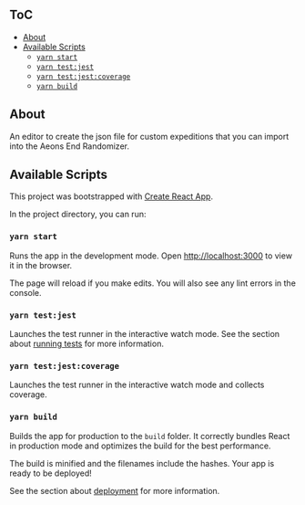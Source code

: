 ## ToC

- [About](#about)
- [Available Scripts](#available-scripts)
  - [`yarn start`](#yarn-start)
  - [`yarn test:jest`](#yarn-testjest)
  - [`yarn test:jest:coverage`](#yarn-testjestcoverage)
  - [`yarn build`](#yarn-build)

## About
An editor to create the json file for custom expeditions that you can import into the Aeons End Randomizer.

## Available Scripts

This project was bootstrapped with [Create React App](https://github.com/facebook/create-react-app).

In the project directory, you can run:

### `yarn start`

Runs the app in the development mode.
Open [http://localhost:3000](http://localhost:3000) to view it in the browser.

The page will reload if you make edits.
You will also see any lint errors in the console.

### `yarn test:jest`

Launches the test runner in the interactive watch mode.
See the section about [running tests](https://facebook.github.io/create-react-app/docs/running-tests) for more information.

### `yarn test:jest:coverage`

Launches the test runner in the interactive watch mode and collects coverage.

### `yarn build`

Builds the app for production to the `build` folder.
It correctly bundles React in production mode and optimizes the build for the best performance.

The build is minified and the filenames include the hashes.
Your app is ready to be deployed!

See the section about [deployment](https://facebook.github.io/create-react-app/docs/deployment) for more information.
